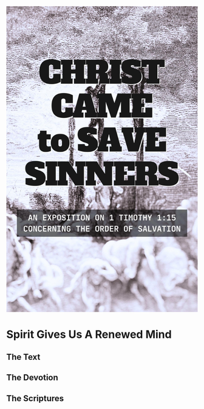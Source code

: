 <img class="intro-right" src="book-ccss-3.jpg">

# Spirit Gives Us A Renewed Mind

## The Text

## The Devotion

## The Scriptures
